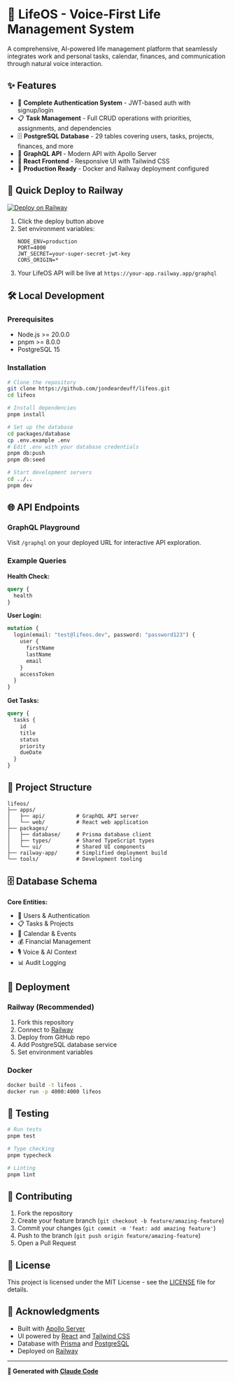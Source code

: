 # 🧬 LifeOS - Voice-First Life Management System

A comprehensive, AI-powered life management platform that seamlessly integrates work and personal tasks, calendar, finances, and communication through natural voice interaction.

## ✨ Features

- 🔐 **Complete Authentication System** - JWT-based auth with signup/login
- 📋 **Task Management** - Full CRUD operations with priorities, assignments, and dependencies  
- 🗄️ **PostgreSQL Database** - 29 tables covering users, tasks, projects, finances, and more
- 🚀 **GraphQL API** - Modern API with Apollo Server
- 🎨 **React Frontend** - Responsive UI with Tailwind CSS
- 🐳 **Production Ready** - Docker and Railway deployment configured

## 🚀 Quick Deploy to Railway

[![Deploy on Railway](https://railway.app/button.svg)](https://railway.app/template/lifeos)

1. Click the deploy button above
2. Set environment variables:
   ```
   NODE_ENV=production
   PORT=4000
   JWT_SECRET=your-super-secret-jwt-key
   CORS_ORIGIN=*
   ```
3. Your LifeOS API will be live at `https://your-app.railway.app/graphql`

## 🛠️ Local Development

### Prerequisites

- Node.js >= 20.0.0
- pnpm >= 8.0.0
- PostgreSQL 15

### Installation

```bash
# Clone the repository
git clone https://github.com/jondeardeuff/lifeos.git
cd lifeos

# Install dependencies
pnpm install

# Set up the database
cd packages/database
cp .env.example .env
# Edit .env with your database credentials
pnpm db:push
pnpm db:seed

# Start development servers
cd ../..
pnpm dev
```

## 🌐 API Endpoints

### GraphQL Playground
Visit `/graphql` on your deployed URL for interactive API exploration.

### Example Queries

**Health Check:**
```graphql
query {
  health
}
```

**User Login:**
```graphql
mutation {
  login(email: "test@lifeos.dev", password: "password123") {
    user {
      firstName
      lastName
      email
    }
    accessToken
  }
}
```

**Get Tasks:**
```graphql
query {
  tasks {
    id
    title
    status
    priority
    dueDate
  }
}
```

## 📁 Project Structure

```
lifeos/
├── apps/
│   ├── api/          # GraphQL API server
│   └── web/          # React web application
├── packages/
│   ├── database/     # Prisma database client
│   ├── types/        # Shared TypeScript types
│   └── ui/           # Shared UI components
├── railway-app/      # Simplified deployment build
└── tools/            # Development tooling
```

## 🗄️ Database Schema

**Core Entities:**
- 👥 Users & Authentication
- 📋 Tasks & Projects
- 📅 Calendar & Events
- 💰 Financial Management
- 🎙️ Voice & AI Context
- 📊 Audit Logging

## 🚀 Deployment

### Railway (Recommended)

1. Fork this repository
2. Connect to [Railway](https://railway.app)
3. Deploy from GitHub repo
4. Add PostgreSQL database service
5. Set environment variables

### Docker

```bash
docker build -t lifeos .
docker run -p 4000:4000 lifeos
```

## 🧪 Testing

```bash
# Run tests
pnpm test

# Type checking
pnpm typecheck

# Linting
pnpm lint
```

## 🤝 Contributing

1. Fork the repository
2. Create your feature branch (`git checkout -b feature/amazing-feature`)
3. Commit your changes (`git commit -m 'feat: add amazing feature'`)
4. Push to the branch (`git push origin feature/amazing-feature`)
5. Open a Pull Request

## 📄 License

This project is licensed under the MIT License - see the [LICENSE](LICENSE) file for details.

## 🙏 Acknowledgments

- Built with [Apollo Server](https://www.apollographql.com/docs/apollo-server/)
- UI powered by [React](https://reactjs.org/) and [Tailwind CSS](https://tailwindcss.com/)
- Database with [Prisma](https://www.prisma.io/) and [PostgreSQL](https://www.postgresql.org/)
- Deployed on [Railway](https://railway.app/)

---

**🤖 Generated with [Claude Code](https://claude.ai/code)**